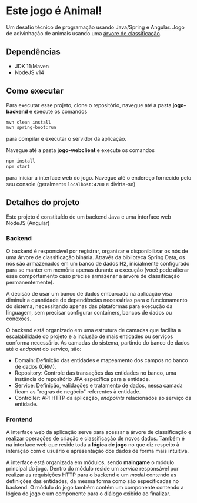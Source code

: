 # Este jogo é Animal!

Um desafio técnico de programação usando Java/Spring e Angular. Jogo de adivinhação de animais usando uma [árvore de classificação](https://pt.wikipedia.org/wiki/Aprendizagem_de_%C3%A1rvore_de_decis%C3%A3o).

## Dependências

* JDK 11/Maven
* NodeJS v14

## Como executar

Para executar esse projeto, clone o repositório, navegue até a pasta **jogo-backend** e execute os comandos
```sh
mvn clean install
mvn spring-boot:run
```
para compilar e executar o servidor da aplicação.

Navegue até a pasta **jogo-webclient** e execute os comandos 
```sh
npm install
npm start
```
para iniciar a interface web do jogo. Navegue até o endereço fornecido pelo seu console (geralmente `localhost:4200` e divirta-se)

## Detalhes do projeto

Este projeto é constituído de um backend Java e uma interface web NodeJS (Angular)

### Backend
O backend é responsável por registrar, organizar e disponibilizar os nós de uma árvore de classificação binária. Através da biblioteca Spring Data, os nós são armazenados em um banco de dados H2, inicialmente configurado para se manter em memória apenas durante a execução (você pode alterar esse comportamento caso precise armazenar a árvore de classificação permanentemente).

A decisão de usar um banco de dados embarcado na aplicação visa diminuir a quantidade de dependências necessárias para o funcionamento do sistema, necessitando apenas das plataformas para execução da linguagem, sem precisar configurar containers, bancos de dados ou conexões.

O backend está organizado em uma estrutura de camadas que facilita a escalabilidade do projeto e a inclusão de mais entidades ou serviços conforma necessário. As camadas do sistema, partindo do banco de dados até o _endpoint_ do serviço, são:
* Domain: Definição das entidades e mapeamento dos campos no banco de dados (ORM).
* Repository: Controle das transações das entidades no banco, uma instância do repositório JPA específica para a entidade.
* Service: Definição, validações e tratamento de dados, nessa camada ficam as "regras de negócio" referentes à entidade.
* Controller: API HTTP da aplicação, _endpoints_ relacionados ao serviço da entidade.

### Frontend
A interface web da aplicação serve para acessar a árvore de classificação e realizar operações de criação e classificação de novos dados. Também é na interface web que reside toda a **lógica de jogo** no que diz respeito à interação com o usuário e apresentação dos dados de forma mais intuitiva.

A interface está organizada em módulos, sendo **maingame** o módulo principal do jogo. Dentro do módulo reside um _service_ responsável por realizar as requisições HTTP para o backend e um _model_ contendo as definições das entidades, da mesma forma como são especificadas no backend. O módulo do jogo também contém um componente contendo a lógica do jogo e um componente para o diálogo exibido ao finalizar.


